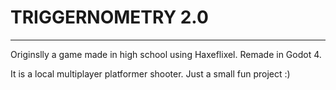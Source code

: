 # TRIGGERNOMETRY 2.0
---
Originslly a game made in high school using Haxeflixel. Remade in Godot 4.

It is a local multiplayer platformer shooter. Just a small fun project :)

